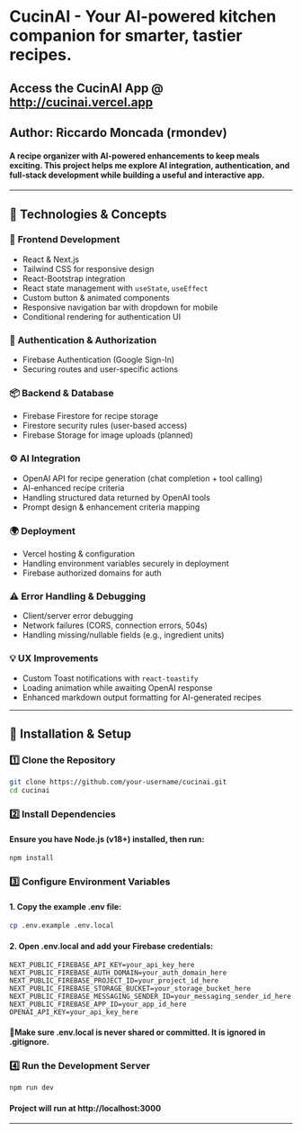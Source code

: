 # CucinAI - Your AI-powered kitchen companion for smarter, tastier recipes.
## Access the CucinAI App @ http://cucinai.vercel.app

## Author: Riccardo Moncada (rmondev)

#### A recipe organizer with AI-powered enhancements to keep meals exciting. This project helps me explore AI integration, authentication, and full-stack development while building a useful and interactive app.

---
## 🧠 Technologies & Concepts

### 🔧 **Frontend Development**
- React & Next.js
- Tailwind CSS for responsive design
- React-Bootstrap integration
- React state management with `useState`, `useEffect`
- Custom button & animated components
- Responsive navigation bar with dropdown for mobile
- Conditional rendering for authentication UI

### 🔐 **Authentication & Authorization**
- Firebase Authentication (Google Sign-In)
- Securing routes and user-specific actions

### 📦 **Backend & Database**
- Firebase Firestore for recipe storage
- Firestore security rules (user-based access)
- Firebase Storage for image uploads (planned)

### ⚙️ **AI Integration**
- OpenAI API for recipe generation (chat completion + tool calling)
- AI-enhanced recipe criteria
- Handling structured data returned by OpenAI tools
- Prompt design & enhancement criteria mapping

### 🌍 **Deployment**
- Vercel hosting & configuration
- Handling environment variables securely in deployment
- Firebase authorized domains for auth

### ⚠️ **Error Handling & Debugging**
- Client/server error debugging
- Network failures (CORS, connection errors, 504s)
- Handling missing/nullable fields (e.g., ingredient units)

### 💡 **UX Improvements**
- Custom Toast notifications with `react-toastify`
- Loading animation while awaiting OpenAI response
- Enhanced markdown output formatting for AI-generated recipes

---

## 🚀 Installation & Setup

### **1️⃣ Clone the Repository**
```sh
git clone https://github.com/your-username/cucinai.git
cd cucinai
```

### **2️⃣  Install Dependencies**
#### Ensure you have Node.js (v18+) installed, then run:

```sh
npm install
```
### **3️⃣ Configure Environment Variables**
#### 1. Copy the example .env file:
```sh
cp .env.example .env.local
```

#### 2. Open .env.local and add your Firebase credentials:

```env
NEXT_PUBLIC_FIREBASE_API_KEY=your_api_key_here
NEXT_PUBLIC_FIREBASE_AUTH_DOMAIN=your_auth_domain_here
NEXT_PUBLIC_FIREBASE_PROJECT_ID=your_project_id_here
NEXT_PUBLIC_FIREBASE_STORAGE_BUCKET=your_storage_bucket_here
NEXT_PUBLIC_FIREBASE_MESSAGING_SENDER_ID=your_messaging_sender_id_here
NEXT_PUBLIC_FIREBASE_APP_ID=your_app_id_here
OPENAI_API_KEY=your_api_key_here
```
#### 🚨Make sure .env.local is never shared or committed. It is ignored in .gitignore.

### 4️⃣ Run the Development Server
```sh
npm run dev
```

#### Project will run at http://localhost:3000

---
